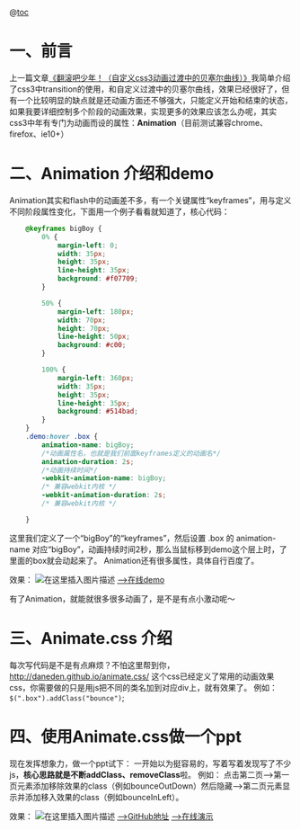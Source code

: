 @[toc](跟我做css3的ppt（Animation介绍&Animate.css应用）)

# 一、前言
上一篇文章[《翻滚吧少年！（自定义css3动画过渡中的贝塞尔曲线）》](https://blog.csdn.net/iamlujingtao/article/details/102558382)我简单介绍了css3中transition的使用，和自定义过渡中的贝塞尔曲线，效果已经很好了，但有一个比较明显的缺点就是还动画方面还不够强大，只能定义开始和结束的状态，如果我要详细控制多个阶段的动画效果，实现更多的效果应该怎么办呢，其实css3中年有专门为动画而设的属性：**Animation**（目前测试兼容chrome、firefox、ie10+）

# 二、Animation 介绍和demo
Animation其实和flash中的动画差不多，有一个关键属性“keyframes”，用与定义不同阶段属性变化，下面用一个例子看看就知道了，核心代码：

```css
    @keyframes bigBoy {
        0% {
            margin-left: 0;
            width: 35px;
            height: 35px;
            line-height: 35px;
            background: #f07709;
        }

        50% {
            margin-left: 180px;
            width: 70px;
            height: 70px;
            line-height: 50px;
            background: #c00;
        }

        100% {
            margin-left: 360px;
            width: 35px;
            height: 35px;
            line-height: 35px;
            background: #514bad;
        }
    }
    .demo:hover .box {
        animation-name: bigBoy;
        /*动画属性名，也就是我们前面keyframes定义的动画名*/
        animation-duration: 2s;
        /*动画持续时间*/
        -webkit-animation-name: bigBoy;
        /* 兼容webkit内核 */
        -webkit-animation-duration: 2s;
        /* 兼容webkit内核 */

    }
```
这里我们定义了一个“bigBoy”的“keyframes”，然后设置 .box 的 animation-name 对应“bigBoy”，动画持续时间2秒，那么当鼠标移到demo这个层上时，了里面的box就会动起来了。
Animation还有很多属性，具体自行百度了。

效果：
![在这里插入图片描述](https://img-blog.csdnimg.cn/20191015001602400.gif)
[-->在线demo](https://lujingtao.github.io/css3-ppt-using-Animation.css/animationDemo.html)

有了Animation，就能就很多很多动画了，是不是有点小激动呢～

# 三、Animate.css 介绍
每次写代码是不是有点麻烦？不怕这里帮到你，http://daneden.github.io/animate.css/ 这个css已经定义了常用的动画效果css，你需要做的只是用js把不同的类名加到对应div上，就有效果了。
例如：`$(".box").addClass("bounce")`;
 
 # 四、使用Animate.css做一个ppt
 
现在发挥想象力，做一个ppt试下：
一开始以为挺容易的，写着写着发现写了不少js，**核心思路就是不断addClass、removeClass**啦。
例如： 点击第二页-->第一页元素添加移除效果的class（例如bounceOutDown）然后隐藏-->第二页元素显示并添加移入效果的class（例如bounceInLeft）。

效果：
![在这里插入图片描述](https://img-blog.csdnimg.cn/20191015002836403.gif)
[-->GitHub地址](https://github.com/lujingtao/css3-ppt-using-Animation.css)
[-->在线演示](https://lujingtao.github.io/css3-ppt-using-Animation.css/)
